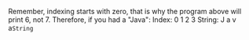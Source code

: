 Remember, indexing starts with zero, that is why the program above will print 6, not 7. Therefore, if you had a "Java": Index: 0 1 2 3 String: J a v a`String`

